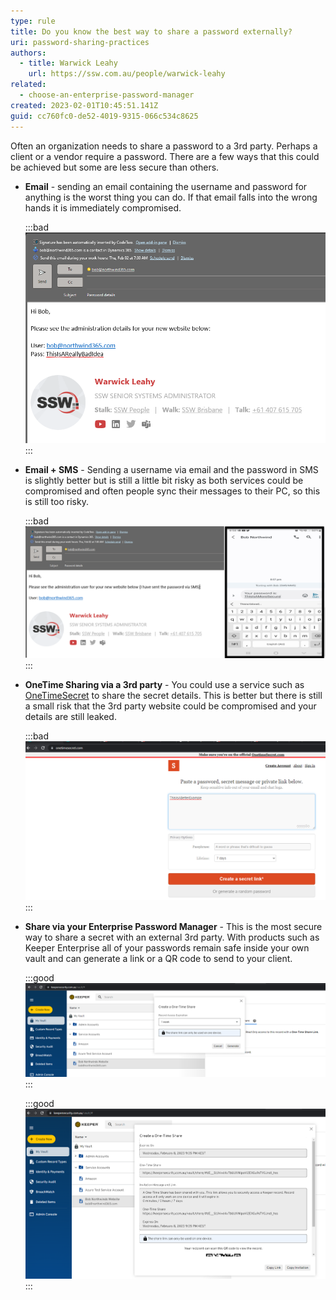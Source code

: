 ```yaml
---
type: rule
title: Do you know the best way to share a password externally?
uri: password-sharing-practices
authors:
  - title: Warwick Leahy
    url: https://ssw.com.au/people/warwick-leahy
related:
  - choose-an-enterprise-password-manager
created: 2023-02-01T10:45:51.141Z
guid: cc760fc0-de52-4019-9315-066c534c8625
---
```



Often an organization needs to share a password to a 3rd party.  Perhaps a client or a vendor require a password. There are a few ways that this could be achieved but some are less secure than others.

<!--endintro-->

* **Email** - sending an email containing the username and password for anything is the worst thing you can do.  If that email falls into the wrong hands it is immediately compromised.

  :::bad
  ![Figure:Bad example - Never share secrets using email](/rules/password-sharing-practices/passwordsharing1.png)
  :::

* **Email + SMS** - Sending a username via email and the password in SMS is slightly better but is still a little bit risky as both services could be compromised and often people sync their messages to their PC, so this is still too risky.

  :::bad
  ![Figure: Bad example - Email + SMS is better but still insecure](/rules/password-sharing-practices/passwordsharing2.png)
  :::

* **OneTime Sharing via a 3rd party** - You could use a service such as [OneTimeSecret](https://onetimesecret.com) to share the secret details. This is better but there is still a small risk that the 3rd party website could be compromised and your details are still leaked.

  :::bad
  ![Figure: Bad example - One Time Secret sharing via a 3rd party is better](/rules/password-sharing-practices/passwordsharing3.png)
  :::

* **Share via your Enterprise Password Manager** - This is the most secure way to share a secret with an external 3rd party. With products such as Keeper Enterprise all of your  passwords remain safe inside your own vault and can generate a link or a QR code to send to your client.

  :::good
  ![Figure: Good example - Create a One Time Secret using Keeper Enterprise](/rules/password-sharing-practices/passwordsharing4.png)
  :::
  
  :::good
  ![Figure: Good example - Generate an email, link or QR Code directly from Keeper Enterprise](/rules/password-sharing-practices/passwordsharing5.png)
  :::

